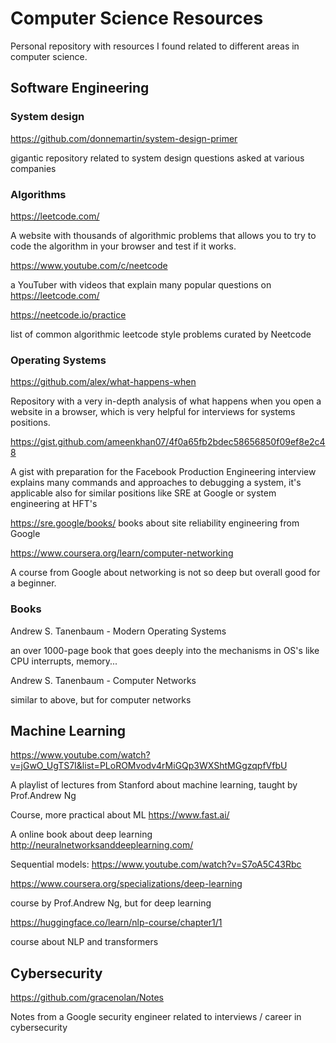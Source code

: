 # Computer Science Resources

Personal repository with resources I found related to different areas in computer science.
## Software Engineering
### System design

https://github.com/donnemartin/system-design-primer

gigantic repository related to system design questions asked at various companies
### Algorithms

https://leetcode.com/

A website with thousands of algorithmic problems that allows you to try to code the algorithm in your browser and test if it works.

https://www.youtube.com/c/neetcode

a YouTuber with videos that explain many popular questions on https://leetcode.com/

https://neetcode.io/practice

list of common algorithmic leetcode style problems curated by Neetcode
### Operating Systems

https://github.com/alex/what-happens-when

Repository with a very in-depth analysis of what happens when you open a website in a browser, which is very helpful for interviews for systems positions.

https://gist.github.com/ameenkhan07/4f0a65fb2bdec58656850f09ef8e2c48

A gist with preparation for the Facebook Production Engineering interview explains many commands and approaches to debugging a system, it's applicable also for similar positions like SRE at Google or system engineering at HFT's

https://sre.google/books/ books about site reliability engineering from Google

https://www.coursera.org/learn/computer-networking

A course from Google about networking is not so deep but overall good for a beginner.
### Books

Andrew S. Tanenbaum - Modern Operating Systems

an over 1000-page book that goes deeply into the mechanisms in OS's like CPU interrupts, memory...

Andrew S. Tanenbaum - Computer Networks

similar to above, but for computer networks
## Machine Learning

https://www.youtube.com/watch?v=jGwO_UgTS7I&list=PLoROMvodv4rMiGQp3WXShtMGgzqpfVfbU

A playlist of lectures from Stanford about machine learning, taught by Prof.Andrew Ng

Course, more practical about ML
https://www.fast.ai/

A online book about deep learning
http://neuralnetworksanddeeplearning.com/

Sequential models:
https://www.youtube.com/watch?v=S7oA5C43Rbc

https://www.coursera.org/specializations/deep-learning

course by Prof.Andrew Ng, but for deep learning

https://huggingface.co/learn/nlp-course/chapter1/1

course about NLP and transformers




## Cybersecurity

https://github.com/gracenolan/Notes

Notes from a Google security engineer related to interviews / career in cybersecurity
